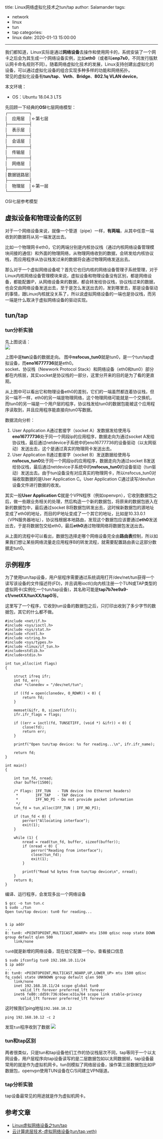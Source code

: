 title: Linux网络虚拟化技术之tun/tap
author: Salamander
tags:
  - network
  - linux
  - tun
  - tap
categories:
  - linux
date: 2020-01-13 15:00:00
---
我们都知道，Linux实际是通过**网络设备**去操作和使用网卡的，系统安装了一个网卡之后会为其生成一个网络设备实例，比如**eth0**（或者叫**enp7s0**，不同发行版默认网卡命名规则不同）。随着网络虚拟化技术的发展，Linux支持创建出虚拟化的设备，可以通过虚拟化设备的组合实现多种多样的功能和网络拓扑。  
常见的虚拟化设备有**tun/tap**、**Veth**、**Bridge**、**802.1q VLAN device**。  

本文环境：
* OS：Ubuntu 18.04.3 LTS

先回顾一下经典的**OSI**七层网络模型：  
┌───────┐  
  │　应用层　│←第七层  
├───────┤  
│　表示层　│  
├───────┤  
│　会话层　│  
├───────┤  
│　传输层　│  
├───────┤  
│　网络层　│   
├───────┤  
│数据链路层│  
├───────┤  
│　物理层　│←第一层  
└───────┘ 

OSI七层参考模型

## 虚拟设备和物理设备的区别
对于一个网络设备来说，就像一个管道（pipe）一样，**有两端**，从其中任意一端收到的数据将从另一端发送出去。  

比如一个物理网卡eth0，它的两端分别是内核协议栈（通过内核网络设备管理模块间接的通信）和外面的物理网络，从物理网络收到的数据，会转发给内核协议栈，而应用程序从协议栈发过来的数据将会通过物理网络发送出去。  

那么对于一个虚拟网络设备呢？首先它也归内核的网络设备管理子系统管理，对于Linux内核网络设备管理模块来说，虚拟设备和物理设备没有区别，都是网络设备，都能配置IP，从网络设备来的数据，都会转发给协议栈，协议栈过来的数据，也会交由网络设备发送出去，至于是怎么发送出去的，发到哪里去，那是设备驱动的事情，跟Linux内核就没关系了，所以说虚拟网络设备的一端也是协议栈，而另一端是什么取决于虚拟网络设备的驱动实现。

## tun/tap
### tun分析实验
先上图说话：  
![](https://s2.ax1x.com/2020/01/13/l7D6zT.png)

上图中是**tun**设备的数据走向。
图中**nsfocus_tun0**就是tun0，是一个tun/tap虚拟设备，而**eno16777736**就是eth0。  
socket、协议栈（Newwork Protocol Stack）和网络设备（eth0和tun0）部分都在内核层，其实socket是协议栈的一部分，这里分开来的目的是为了看的更直观。

从上图中可以看出它和物理设备eth0的差别，它们的一端虽然都连着协议栈，但另一端不一样，eth0的另一端是物理网络，这个物理网络可能就是一个交换机，而tun0的另一端是一个用户层的程序，协议栈发给tun0的数据包能被这个应用程序读取到，并且应用程序能直接向tun0写数据。  

数据流向分析：
1. User Application A通过套接字（socket A）发数据发给使用与**eno16777736**处于同一个网段ip的应用程序，数据走向为通过socket A发给协议栈，最后通过netdevice子系统中的eno16777736的设备驱动（以太网驱动）发送出去，这个是通过真实的物理网卡发送出去。
2. User Application B通过套接字（socket B）发送数据给使用与**nsfocus_tun0**处于同一个网段ip的应用程序，数据走向为通过socket B发送给协议栈，最后通过netdevice子系统中的**nsfocus_tun0**的设备驱动（tun驱动）发送出去。由于tun设备没有对应真实的物理网卡，所以nsfocus_tun0对端收取数据的是User Application C。User Application C通过读写/dev/tun设备文件进行数据的收发。

其实一般**User Application C**就是个VPN程序（例如openvpn），它收到数据包之后，做一些跟业务相关的处理，然后构造一个新的数据包，将原来的数据包嵌入在新的数据包中，最后通过socket B将数据包转发出去，这时候新数据包的源地址变成了eth0的地址，而目的IP地址变成了一个其它的地址，比如是10.33.0.1（VPN服务器地址），协议栈根据本地路由，发现这个数据包应该要通过**eth0**发送出去，于是将数据包交给eth0，最后**eth0**通过物理网络将数据包发送出去。


从上面的流程中可以看出，数据包选择走哪个网络设备完全由**路由表**控制，所以如果我们想让某些网络流量走应用程序B的转发流程，就需要配置路由表让这部分数据走tun0。



## 示例程序
为了使用tun/tap设备，用户层程序需要通过系统调用打开/dev/net/tun获得一个读写该设备的文件描述符(FD)，并且调用ioctl()向内核注册一个TUN或TAP类型的虚拟网卡(实例化一个tun/tap设备)，其名称可能是**tap7b7ee9a9-c1/vnetXX/tunXX/tap0**等。

这里写了一个程序，它收到tun设备的数据包之后，只打印出收到了多少字节的数据包，其它的什么都不做。
```
#include <net/if.h>
#include <sys/ioctl.h>
#include <sys/stat.h>
#include <fcntl.h>
#include <string.h>
#include <sys/types.h>
#include <linux/if_tun.h>
#include<stdlib.h>
#include<stdio.h>

int tun_alloc(int flags)
{

    struct ifreq ifr;
    int fd, err;
    char *clonedev = "/dev/net/tun";

    if ((fd = open(clonedev, O_RDWR)) < 0) {
        return fd;
    }

    memset(&ifr, 0, sizeof(ifr));
    ifr.ifr_flags = flags;

    if ((err = ioctl(fd, TUNSETIFF, (void *) &ifr)) < 0) {
        close(fd);
        return err;
    }

    printf("Open tun/tap device: %s for reading...\n", ifr.ifr_name);

    return fd;
}

int main()
{

    int tun_fd, nread;
    char buffer[1500];

    /* Flags: IFF_TUN   - TUN device (no Ethernet headers)
     *        IFF_TAP   - TAP device
     *        IFF_NO_PI - Do not provide packet information
     */
    tun_fd = tun_alloc(IFF_TUN | IFF_NO_PI);

    if (tun_fd < 0) {
        perror("Allocating interface");
        exit(1);
    }

    while (1) {
        nread = read(tun_fd, buffer, sizeof(buffer));
        if (nread < 0) {
            perror("Reading from interface");
            close(tun_fd);
            exit(1);
        }

        printf("Read %d bytes from tun/tap device\n", nread);
    }
    return 0;
}
```
编译、运行程序，会发现多出一个网络设备
```
$ gcc -o tun tun.c
$ sudo ./tun
Open tun/tap device: tun0 for reading...


$ ip addr
...
8: tun0: <POINTOPOINT,MULTICAST,NOARP> mtu 1500 qdisc noop state DOWN group default qlen 500
    link/none
```
`tun0`就是新增的网络设备，现在给它配置一个ip，查看接口信息
```
$ sudo ifconfig tun0 192.168.10.11/24
$ ip addr
...
8: tun0: <POINTOPOINT,MULTICAST,NOARP,UP,LOWER_UP> mtu 1500 qdisc fq_codel state UNKNOWN group default qlen 500
    link/none 
    inet 192.168.10.11/24 scope global tun0
       valid_lft forever preferred_lft forever
    inet6 fe80::dd59:736:65ee:e31a/64 scope link stable-privacy 
       valid_lft forever preferred_lft forever
```
这时候我们ping地址`192.168.10.12`
```
ping 192.168.10.12 -c 2
```
发现`tun`程序收到了数据
![](https://s2.ax1x.com/2020/01/13/l7oJfS.png)


### tun和tap区别
两者很类似，只是tun和tap设备他们工作的协议栈层次不同，tap等同于一个以太网设备，用户层程序向tap设备读写的是二层数据包如以太网数据帧，tap设备最常用的就是作为虚拟机网卡。tun则模拟了网络层设备，操作第三层数据包比如IP数据包，openvpn使用TUN设备在C/S间建立VPN隧道。


### tap分析实验
tap设备最常见的用途就是作为虚拟机网卡。











## 参考文章
* [Linux虚拟网络设备之tun/tap](https://segmentfault.com/a/1190000009249039)
* [云计算底层技术-虚拟网络设备(tun/tap,veth)
](https://opengers.github.io/openstack/openstack-base-virtual-network-devices-tuntap-veth/)
